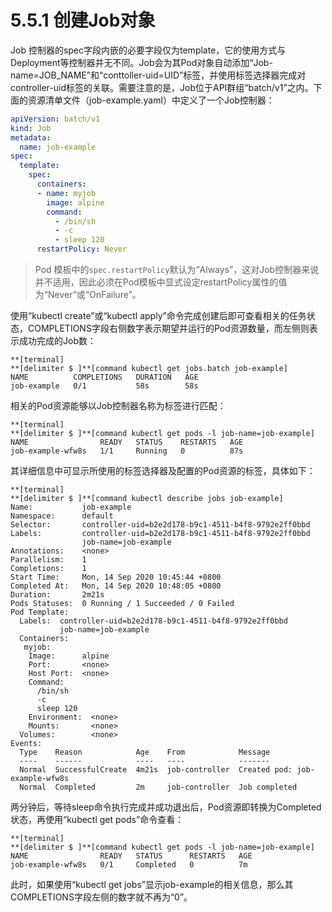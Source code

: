# 5.5.1 创建Job对象

Job 控制器的spec字段内嵌的必要字段仅为template，它的使用方式与Deployment等控制器并无不同。Job会为其Pod对象自动添加“Job-name=JOB_NAME”和“conttoller-uid=UID”标签，并使用标签选择器完成对controller-uid标签的关联。需要注意的是，Job位于API群组“batch/v1”之内。下面的资源清单文件（job-example.yaml）中定义了一个Job控制器：

```yaml
apiVersion: batch/v1
kind: Job
metadata:
  name: job-example
spec:
  template:
    spec:
      containers:
      - name: myjob
        image: alpine
        command:
          - /bin/sh
          - -c
          - sleep 120
      restartPolicy: Never
```

> Pod 模板中的`spec.restartPolicy`默认为“Always”，这对Job控制器来说并不适用，因此必须在Pod模板中显式设定restartPolicy属性的值为“Never”或“OnFailure”。

使用“kubectl create”或“kubectl apply”命令完成创建后即可查看相关的任务状态，COMPLETIONS字段右侧数字表示期望并运行的Pod资源数量，而左侧则表示成功完成的Job数：

```
**[terminal]
**[delimiter $ ]**[command kubectl get jobs.batch job-example]
NAME          COMPLETIONS   DURATION   AGE
job-example   0/1           58s        58s
```

相关的Pod资源能够以Job控制器名称为标签进行匹配：

```
**[terminal]
**[delimiter $ ]**[command kubectl get pods -l job-name=job-example]
NAME                READY   STATUS    RESTARTS   AGE
job-example-wfw8s   1/1     Running   0          87s
```

其详细信息中可显示所使用的标签选择器及配置的Pod资源的标签，具体如下：

```
**[terminal]
**[delimiter $ ]**[command kubectl describe jobs job-example]
Name:           job-example
Namespace:      default
Selector:       controller-uid=b2e2d178-b9c1-4511-b4f8-9792e2ff0bbd
Labels:         controller-uid=b2e2d178-b9c1-4511-b4f8-9792e2ff0bbd
                job-name=job-example
Annotations:    <none>
Parallelism:    1
Completions:    1
Start Time:     Mon, 14 Sep 2020 10:45:44 +0800
Completed At:   Mon, 14 Sep 2020 10:48:05 +0800
Duration:       2m21s
Pods Statuses:  0 Running / 1 Succeeded / 0 Failed
Pod Template:
  Labels:  controller-uid=b2e2d178-b9c1-4511-b4f8-9792e2ff0bbd
           job-name=job-example
  Containers:
   myjob:
    Image:      alpine
    Port:       <none>
    Host Port:  <none>
    Command:
      /bin/sh
      -c
      sleep 120
    Environment:  <none>
    Mounts:       <none>
  Volumes:        <none>
Events:
  Type    Reason            Age    From            Message
  ----    ------            ----   ----            -------
  Normal  SuccessfulCreate  4m21s  job-controller  Created pod: job-example-wfw8s
  Normal  Completed         2m     job-controller  Job completed
```

两分钟后，等待sleep命令执行完成并成功退出后，Pod资源即转换为Completed状态，再使用“kubectl get pods”命令查看：

```
**[terminal]
**[delimiter $ ]**[command kubectl get pods -l job-name=job-example]
NAME                READY   STATUS      RESTARTS   AGE
job-example-wfw8s   0/1     Completed   0          7m
```

此时，如果使用“kubectl get jobs”显示job-example的相关信息，那么其COMPLETIONS字段左侧的数字就不再为“0”。
